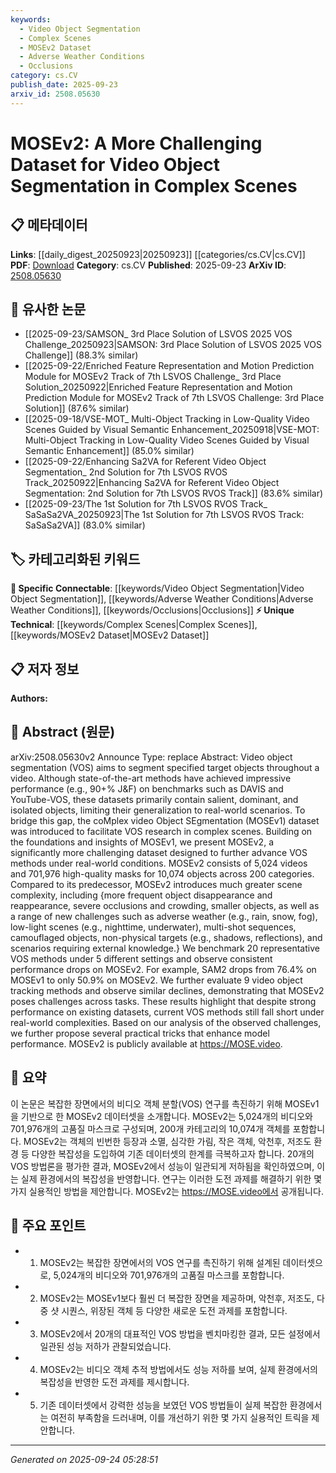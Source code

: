 ```yaml
---
keywords:
  - Video Object Segmentation
  - Complex Scenes
  - MOSEv2 Dataset
  - Adverse Weather Conditions
  - Occlusions
category: cs.CV
publish_date: 2025-09-23
arxiv_id: 2508.05630
---
```


<!-- KEYWORD_LINKING_METADATA:
{
  "processed_timestamp": "2025-09-24T05:28:51.797914",
  "vocabulary_version": "1.0",
  "selected_keywords": [
    "Video Object Segmentation",
    "Complex Scenes",
    "MOSEv2 Dataset",
    "Adverse Weather Conditions",
    "Occlusions"
  ],
  "rejected_keywords": [],
  "similarity_scores": {
    "Video Object Segmentation": 0.85,
    "Complex Scenes": 0.72,
    "MOSEv2 Dataset": 0.9,
    "Adverse Weather Conditions": 0.68,
    "Occlusions": 0.8
  },
  "extraction_method": "AI_prompt_based",
  "budget_applied": true,
  "candidates_json": {
    "candidates": [
      {
        "surface": "Video Object Segmentation",
        "canonical": "Video Object Segmentation",
        "aliases": [
          "VOS"
        ],
        "category": "specific_connectable",
        "rationale": "Video Object Segmentation is a core focus of the paper and connects well with existing computer vision concepts.",
        "novelty_score": 0.45,
        "connectivity_score": 0.88,
        "specificity_score": 0.8,
        "link_intent_score": 0.85
      },
      {
        "surface": "Complex Scenes",
        "canonical": "Complex Scenes",
        "aliases": [
          "Complex Environments"
        ],
        "category": "unique_technical",
        "rationale": "Complex Scenes are central to the dataset's novelty, offering unique challenges for segmentation tasks.",
        "novelty_score": 0.7,
        "connectivity_score": 0.65,
        "specificity_score": 0.78,
        "link_intent_score": 0.72
      },
      {
        "surface": "MOSEv2",
        "canonical": "MOSEv2 Dataset",
        "aliases": [
          "MOSEv2"
        ],
        "category": "unique_technical",
        "rationale": "MOSEv2 is the primary dataset introduced in the paper, representing a significant advancement in VOS research.",
        "novelty_score": 0.8,
        "connectivity_score": 0.7,
        "specificity_score": 0.85,
        "link_intent_score": 0.9
      },
      {
        "surface": "Adverse Weather",
        "canonical": "Adverse Weather Conditions",
        "aliases": [
          "Weather Challenges"
        ],
        "category": "specific_connectable",
        "rationale": "Adverse Weather Conditions are a key challenge in the dataset, affecting segmentation performance.",
        "novelty_score": 0.55,
        "connectivity_score": 0.6,
        "specificity_score": 0.7,
        "link_intent_score": 0.68
      },
      {
        "surface": "Occlusions",
        "canonical": "Occlusions",
        "aliases": [
          "Object Occlusions"
        ],
        "category": "specific_connectable",
        "rationale": "Occlusions are a significant factor in video object segmentation, impacting model accuracy.",
        "novelty_score": 0.5,
        "connectivity_score": 0.75,
        "specificity_score": 0.77,
        "link_intent_score": 0.8
      }
    ],
    "ban_list_suggestions": [
      "method",
      "performance",
      "benchmark"
    ]
  },
  "decisions": [
    {
      "candidate_surface": "Video Object Segmentation",
      "resolved_canonical": "Video Object Segmentation",
      "decision": "linked",
      "scores": {
        "novelty": 0.45,
        "connectivity": 0.88,
        "specificity": 0.8,
        "link_intent": 0.85
      }
    },
    {
      "candidate_surface": "Complex Scenes",
      "resolved_canonical": "Complex Scenes",
      "decision": "linked",
      "scores": {
        "novelty": 0.7,
        "connectivity": 0.65,
        "specificity": 0.78,
        "link_intent": 0.72
      }
    },
    {
      "candidate_surface": "MOSEv2",
      "resolved_canonical": "MOSEv2 Dataset",
      "decision": "linked",
      "scores": {
        "novelty": 0.8,
        "connectivity": 0.7,
        "specificity": 0.85,
        "link_intent": 0.9
      }
    },
    {
      "candidate_surface": "Adverse Weather",
      "resolved_canonical": "Adverse Weather Conditions",
      "decision": "linked",
      "scores": {
        "novelty": 0.55,
        "connectivity": 0.6,
        "specificity": 0.7,
        "link_intent": 0.68
      }
    },
    {
      "candidate_surface": "Occlusions",
      "resolved_canonical": "Occlusions",
      "decision": "linked",
      "scores": {
        "novelty": 0.5,
        "connectivity": 0.75,
        "specificity": 0.77,
        "link_intent": 0.8
      }
    }
  ]
}
-->

# MOSEv2: A More Challenging Dataset for Video Object Segmentation in Complex Scenes

## 📋 메타데이터

**Links**: [[daily_digest_20250923|20250923]] [[categories/cs.CV|cs.CV]]
**PDF**: [Download](https://arxiv.org/pdf/2508.05630.pdf)
**Category**: cs.CV
**Published**: 2025-09-23
**ArXiv ID**: [2508.05630](https://arxiv.org/abs/2508.05630)

## 🔗 유사한 논문
- [[2025-09-23/SAMSON_ 3rd Place Solution of LSVOS 2025 VOS Challenge_20250923|SAMSON: 3rd Place Solution of LSVOS 2025 VOS Challenge]] (88.3% similar)
- [[2025-09-22/Enriched Feature Representation and Motion Prediction Module for MOSEv2 Track of 7th LSVOS Challenge_ 3rd Place Solution_20250922|Enriched Feature Representation and Motion Prediction Module for MOSEv2 Track of 7th LSVOS Challenge: 3rd Place Solution]] (87.6% similar)
- [[2025-09-18/VSE-MOT_ Multi-Object Tracking in Low-Quality Video Scenes Guided by Visual Semantic Enhancement_20250918|VSE-MOT: Multi-Object Tracking in Low-Quality Video Scenes Guided by Visual Semantic Enhancement]] (85.0% similar)
- [[2025-09-22/Enhancing Sa2VA for Referent Video Object Segmentation_ 2nd Solution for 7th LSVOS RVOS Track_20250922|Enhancing Sa2VA for Referent Video Object Segmentation: 2nd Solution for 7th LSVOS RVOS Track]] (83.6% similar)
- [[2025-09-23/The 1st Solution for 7th LSVOS RVOS Track_ SaSaSa2VA_20250923|The 1st Solution for 7th LSVOS RVOS Track: SaSaSa2VA]] (83.0% similar)

## 🏷️ 카테고리화된 키워드
**🔗 Specific Connectable**: [[keywords/Video Object Segmentation|Video Object Segmentation]], [[keywords/Adverse Weather Conditions|Adverse Weather Conditions]], [[keywords/Occlusions|Occlusions]]
**⚡ Unique Technical**: [[keywords/Complex Scenes|Complex Scenes]], [[keywords/MOSEv2 Dataset|MOSEv2 Dataset]]

## 📋 저자 정보

**Authors:** 

## 📄 Abstract (원문)

arXiv:2508.05630v2 Announce Type: replace 
Abstract: Video object segmentation (VOS) aims to segment specified target objects throughout a video. Although state-of-the-art methods have achieved impressive performance (e.g., 90+% J&amp;F) on benchmarks such as DAVIS and YouTube-VOS, these datasets primarily contain salient, dominant, and isolated objects, limiting their generalization to real-world scenarios. To bridge this gap, the coMplex video Object SEgmentation (MOSEv1) dataset was introduced to facilitate VOS research in complex scenes. Building on the foundations and insights of MOSEv1, we present MOSEv2, a significantly more challenging dataset designed to further advance VOS methods under real-world conditions. MOSEv2 consists of 5,024 videos and 701,976 high-quality masks for 10,074 objects across 200 categories. Compared to its predecessor, MOSEv2 introduces much greater scene complexity, including {more frequent object disappearance and reappearance, severe occlusions and crowding, smaller objects, as well as a range of new challenges such as adverse weather (e.g., rain, snow, fog), low-light scenes (e.g., nighttime, underwater), multi-shot sequences, camouflaged objects, non-physical targets (e.g., shadows, reflections), and scenarios requiring external knowledge.} We benchmark 20 representative VOS methods under 5 different settings and observe consistent performance drops on MOSEv2. For example, SAM2 drops from 76.4% on MOSEv1 to only 50.9% on MOSEv2. We further evaluate 9 video object tracking methods and observe similar declines, demonstrating that MOSEv2 poses challenges across tasks. These results highlight that despite strong performance on existing datasets, current VOS methods still fall short under real-world complexities. Based on our analysis of the observed challenges, we further propose several practical tricks that enhance model performance. MOSEv2 is publicly available at https://MOSE.video.

## 📝 요약

이 논문은 복잡한 장면에서의 비디오 객체 분할(VOS) 연구를 촉진하기 위해 MOSEv1을 기반으로 한 MOSEv2 데이터셋을 소개합니다. MOSEv2는 5,024개의 비디오와 701,976개의 고품질 마스크로 구성되며, 200개 카테고리의 10,074개 객체를 포함합니다. MOSEv2는 객체의 빈번한 등장과 소멸, 심각한 가림, 작은 객체, 악천후, 저조도 환경 등 다양한 복잡성을 도입하여 기존 데이터셋의 한계를 극복하고자 합니다. 20개의 VOS 방법론을 평가한 결과, MOSEv2에서 성능이 일관되게 저하됨을 확인하였으며, 이는 실제 환경에서의 복잡성을 반영합니다. 연구는 이러한 도전 과제를 해결하기 위한 몇 가지 실용적인 방법을 제안합니다. MOSEv2는 https://MOSE.video에서 공개됩니다.

## 🎯 주요 포인트

- 1. MOSEv2는 복잡한 장면에서의 VOS 연구를 촉진하기 위해 설계된 데이터셋으로, 5,024개의 비디오와 701,976개의 고품질 마스크를 포함합니다.
- 2. MOSEv2는 MOSEv1보다 훨씬 더 복잡한 장면을 제공하며, 악천후, 저조도, 다중 샷 시퀀스, 위장된 객체 등 다양한 새로운 도전 과제를 포함합니다.
- 3. MOSEv2에서 20개의 대표적인 VOS 방법을 벤치마킹한 결과, 모든 설정에서 일관된 성능 저하가 관찰되었습니다.
- 4. MOSEv2는 비디오 객체 추적 방법에서도 성능 저하를 보여, 실제 환경에서의 복잡성을 반영한 도전 과제를 제시합니다.
- 5. 기존 데이터셋에서 강력한 성능을 보였던 VOS 방법들이 실제 복잡한 환경에서는 여전히 부족함을 드러내며, 이를 개선하기 위한 몇 가지 실용적인 트릭을 제안합니다.


---

*Generated on 2025-09-24 05:28:51*